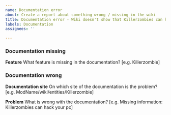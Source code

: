 ```yaml
---
name: Documentation error
about: Create a report about something wrong / missing in the wiki
title: Documentation error - Wiki doesn't show that Killerzombies can hack PC
labels: Documentation
assignees: ''

---
```


### Documentation missing

**Feature**
What feature is missing in the documentation? [e.g. Killerzombie]


### Documentation wrong

**Documentation site**
On which site of the documentation is the problem? [e.g. ModName/wiki/entities/Killerzombie]

**Problem**
What is wrong with the documentation? [e.g. Missing information: Killerzombies can hack your pc]
